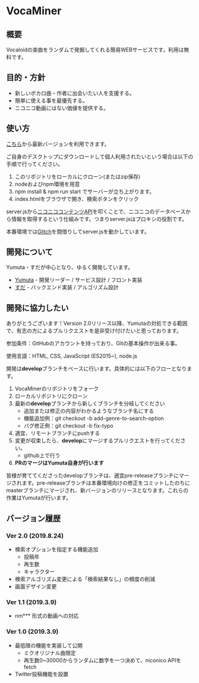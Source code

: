 # VocaMiner

## 概要
Vocaloidの楽曲をランダムで発掘してくれる簡易WEBサービスです。利用は無料です。

## 目的・方針
- 新しいボカロ曲・作者に出会いたい人を支援する。
- 簡単に使える事を最優先する。
- ニコニコ動画にはない価値を提供する。

## 使い方
[こちら](https://yumuta.github.io/vocaminer/)から最新バージョンを利用できます。


ご自身のデスクトップにダウンロードして個人利用されたいという場合は以下の手順で行ってください。
1. このリポジトリをローカルにクローン(またはzip保存)
2. nodeおよびnpm環境を用意
3. npm install & npm run start でサーバーが立ち上がります。
4. index.htmlをブラウザで開き、検索ボタンをクリック

server.jsから[ニコニココンテンツAPI](https://site.nicovideo.jp/search-api-docs/search.html)を叩くことで、ニコニコのデータベースから情報を取得するという仕組みです。つまりserver.jsはプロキシの役割です。


本番環境では[Glitch](https://glitch.com/)を間借りしてserver.jsを動かしています。

## 開発について
Yumuta・すだが中心となり、ゆるく開発しています。


- [Yumuta](http://yumuta.github.io) - 開発リーダー / サービス設計 / フロント実装
- [すだ](https://twitter.com/dozensofdars) - バックエンド実装 / アルゴリズム設計

## 開発に協力したい
ありがとうございます！Version 2.0リリース以降、Yumutaの対処できる範囲で、有志の方によるプルリクエストを是非受け付けたいと思っております。


参加条件：GitHubのアカウントを持っており、Gitの基本操作が出来る事。


使用言語：HTML, CSS, JavaScript (ES2015~), node.js


開発は**develop**ブランチをベースに行います。具体的には以下のフローとなります。
1. VocaMinerのリポジトリをフォーク
2. ローカルリポジトリにクローン
3. 最新の**develop**ブランチから新しくブランチを分岐してください
    - 追加または修正の内容がわかるようなブランチ名にする
    - 機能追加例：git checkout -b add-genre-to-search-option
    - バグ修正例：git checkout -b fix-typo
5. 適宜、リモートブランチにpushする
6. 変更が収束したら、**develop**にマージするプルリクエストを行ってください。
    - github上で行う
7. **PRのマージはYumuta自身が行います**

皆様が育ててくださったdevelopブランチは、適宜pre-releaseブランチにマージされます。pre-releaseブランチは本番環境向けの修正をコミットしたのちにmasterブランチにマージされ、新バージョンのリリースとなります。これらの作業はYumutaが行います。

## バージョン履歴
### Ver 2.0 (2019.8.24)
- 検索オプションを指定する機能追加
    - 投稿年
    - 再生数
    - キャラクター
- 検索アルゴリズム変更による「検索結果なし」の頻度の削減
- 画面デザイン変更
### Ver 1.1 (2019.3.9)
- nm*** 形式の動画への対応
### Ver 1.0 (2019.3.9)
- 最低限の機能を実装して公開
    - ミクオリジナル曲限定
    - 再生数0~30000からランダムに数字を一つ決めて、niconico APIをfetch
- Twitter投稿機能を設置

